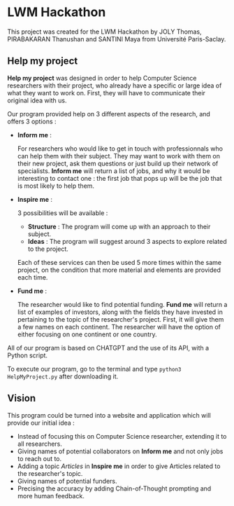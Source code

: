 # LWM Hackathon
This project was created for the LWM Hackathon by JOLY Thomas, PIRABAKARAN Thanushan and SANTINI Maya from Université Paris-Saclay.
## Help my project
**Help my project** was designed in order to help Computer Science researchers with their project, who already have a specific or large idea of what they want to work on. First, they will have to communicate their original idea with us.

Our program provided help on 3 different aspects of the research, and offers 3 options : 

- **Inform me** : 

    For researchers who would like to get in touch with professionnals who can help them with their subject. They may want to work with them on their new project, ask them questions or just build up their network of specialists. **Inform me** will return a list of jobs, and why it would be interesting to contact one : the first job that pops up will be the job that is most likely to help them.

- **Inspire me** : 

    3 possibilities will be available :
    - **Structure** : The program will come up with an approach to their subject.
    - **Ideas** : The program will suggest around 3 aspects to explore related to the project.

    Each of these services can then be used 5 more times within the same project, on the condition that more material and elements are provided each time.

- **Fund me** : 

    The researcher would like to find potential funding. **Fund me** will return a list of examples of investors, along with the fields they have invested in pertaining to the topic of the researcher's project. 
    First, it will give them a few names on each continent. The researcher will have the option of either focusing on one continent or one country.
        
All of our program is based on CHATGPT and the use of its API, with a Python script.


To execute our program, go to the terminal and type ```python3 HelpMyProject.py``` after downloading it.

## Vision

This program could be turned into a website and application which will provide our initial idea :
- Instead of focusing this on Computer Science researcher, extending it to all researchers.
- Giving names of potential collaborators on **Inform me** and not only jobs to reach out to.
- Adding a topic _Articles_ in **Inspire me** in order to give Articles related to the researcher's topic.
- Giving names of potential funders.
- Precising the accuracy by adding Chain-of-Thought prompting and more human feedback.
